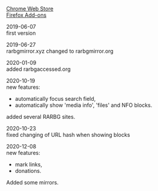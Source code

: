 [Chrome Web Store](https://chrome.google.com/webstore/detail/rarbg-auto-thumbnails/kljpddhejilnkhofpnkclkipamnkjbff)\
[Firefox Add-ons](https://addons.mozilla.org/en-US/firefox/addon/rarbg-tweaks/)

2019-06-07\
first version

2019-06-27\
rarbgmirror.xyz changed to rarbgmirror.org

2020-01-09\
added rarbgaccessed.org

2020-10-19\
new features:
- automatically focus search field,
- automatically show 'media info', 'files' and NFO blocks.

added several RARBG sites.

2020-10-23\
fixed changing of URL hash when showing blocks

2020-12-08\
new features:
- mark links,
- donations.

Added some mirrors.
